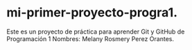 # mi-primer-proyecto-progra1.
Este es un proyecto de práctica para aprender Git y GitHub de Programación 1
Nombres: Melany Rosmery Perez Orantes.
